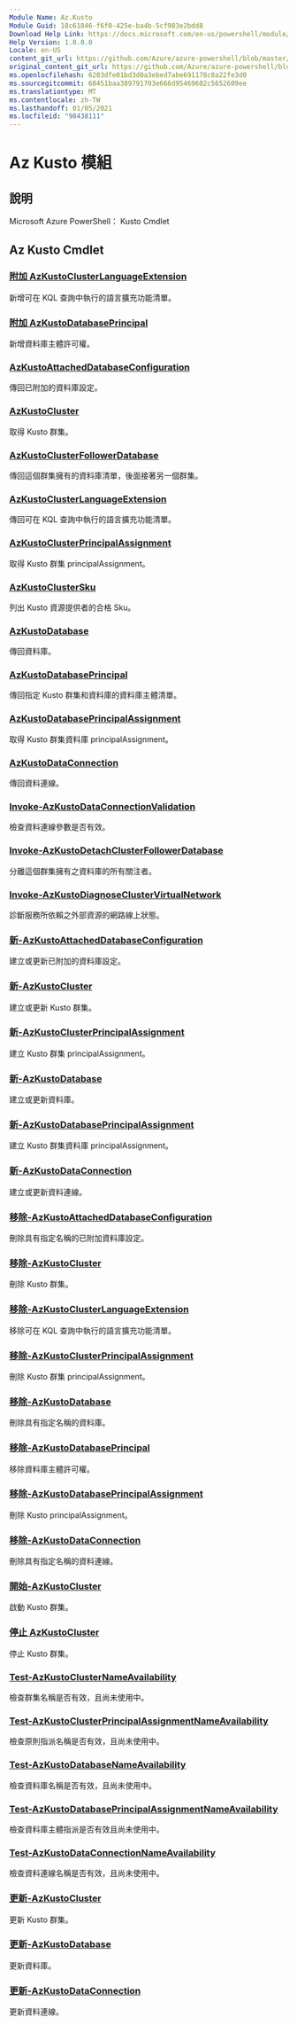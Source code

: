 ```yaml
---
Module Name: Az.Kusto
Module Guid: 18c61846-f6f0-425e-ba4b-5cf903e2bdd8
Download Help Link: https://docs.microsoft.com/en-us/powershell/module/az.kusto
Help Version: 1.0.0.0
Locale: en-US
content_git_url: https://github.com/Azure/azure-powershell/blob/master/src/Kusto/help/Az.Kusto.md
original_content_git_url: https://github.com/Azure/azure-powershell/blob/master/src/Kusto/help/Az.Kusto.md
ms.openlocfilehash: 6203dfe01bd3d0a3ebed7abe691178c8a22fe3d0
ms.sourcegitcommit: 68451baa389791703e666d95469602c5652609ee
ms.translationtype: MT
ms.contentlocale: zh-TW
ms.lasthandoff: 01/05/2021
ms.locfileid: "98438111"
---
```

# Az Kusto 模組
## 說明
Microsoft Azure PowerShell： Kusto Cmdlet

## Az Kusto Cmdlet
### [附加 AzKustoClusterLanguageExtension](Add-AzKustoClusterLanguageExtension.md)
新增可在 KQL 查詢中執行的語言擴充功能清單。

### [附加 AzKustoDatabasePrincipal](Add-AzKustoDatabasePrincipal.md)
新增資料庫主體許可權。

### [AzKustoAttachedDatabaseConfiguration](Get-AzKustoAttachedDatabaseConfiguration.md)
傳回已附加的資料庫設定。

### [AzKustoCluster](Get-AzKustoCluster.md)
取得 Kusto 群集。

### [AzKustoClusterFollowerDatabase](Get-AzKustoClusterFollowerDatabase.md)
傳回這個群集擁有的資料庫清單，後面接著另一個群集。

### [AzKustoClusterLanguageExtension](Get-AzKustoClusterLanguageExtension.md)
傳回可在 KQL 查詢中執行的語言擴充功能清單。

### [AzKustoClusterPrincipalAssignment](Get-AzKustoClusterPrincipalAssignment.md)
取得 Kusto 群集 principalAssignment。

### [AzKustoClusterSku](Get-AzKustoClusterSku.md)
列出 Kusto 資源提供者的合格 Sku。

### [AzKustoDatabase](Get-AzKustoDatabase.md)
傳回資料庫。

### [AzKustoDatabasePrincipal](Get-AzKustoDatabasePrincipal.md)
傳回指定 Kusto 群集和資料庫的資料庫主體清單。

### [AzKustoDatabasePrincipalAssignment](Get-AzKustoDatabasePrincipalAssignment.md)
取得 Kusto 群集資料庫 principalAssignment。

### [AzKustoDataConnection](Get-AzKustoDataConnection.md)
傳回資料連線。

### [Invoke-AzKustoDataConnectionValidation](Invoke-AzKustoDataConnectionValidation.md)
檢查資料連線參數是否有效。

### [Invoke-AzKustoDetachClusterFollowerDatabase](Invoke-AzKustoDetachClusterFollowerDatabase.md)
分離這個群集擁有之資料庫的所有關注者。

### [Invoke-AzKustoDiagnoseClusterVirtualNetwork](Invoke-AzKustoDiagnoseClusterVirtualNetwork.md)
診斷服務所依賴之外部資源的網路線上狀態。

### [新-AzKustoAttachedDatabaseConfiguration](New-AzKustoAttachedDatabaseConfiguration.md)
建立或更新已附加的資料庫設定。

### [新-AzKustoCluster](New-AzKustoCluster.md)
建立或更新 Kusto 群集。

### [新-AzKustoClusterPrincipalAssignment](New-AzKustoClusterPrincipalAssignment.md)
建立 Kusto 群集 principalAssignment。

### [新-AzKustoDatabase](New-AzKustoDatabase.md)
建立或更新資料庫。

### [新-AzKustoDatabasePrincipalAssignment](New-AzKustoDatabasePrincipalAssignment.md)
建立 Kusto 群集資料庫 principalAssignment。

### [新-AzKustoDataConnection](New-AzKustoDataConnection.md)
建立或更新資料連線。

### [移除-AzKustoAttachedDatabaseConfiguration](Remove-AzKustoAttachedDatabaseConfiguration.md)
刪除具有指定名稱的已附加資料庫設定。

### [移除-AzKustoCluster](Remove-AzKustoCluster.md)
刪除 Kusto 群集。

### [移除-AzKustoClusterLanguageExtension](Remove-AzKustoClusterLanguageExtension.md)
移除可在 KQL 查詢中執行的語言擴充功能清單。

### [移除-AzKustoClusterPrincipalAssignment](Remove-AzKustoClusterPrincipalAssignment.md)
刪除 Kusto 群集 principalAssignment。

### [移除-AzKustoDatabase](Remove-AzKustoDatabase.md)
刪除具有指定名稱的資料庫。

### [移除-AzKustoDatabasePrincipal](Remove-AzKustoDatabasePrincipal.md)
移除資料庫主體許可權。

### [移除-AzKustoDatabasePrincipalAssignment](Remove-AzKustoDatabasePrincipalAssignment.md)
刪除 Kusto principalAssignment。

### [移除-AzKustoDataConnection](Remove-AzKustoDataConnection.md)
刪除具有指定名稱的資料連線。

### [開始-AzKustoCluster](Start-AzKustoCluster.md)
啟動 Kusto 群集。

### [停止 AzKustoCluster](Stop-AzKustoCluster.md)
停止 Kusto 群集。

### [Test-AzKustoClusterNameAvailability](Test-AzKustoClusterNameAvailability.md)
檢查群集名稱是否有效，且尚未使用中。

### [Test-AzKustoClusterPrincipalAssignmentNameAvailability](Test-AzKustoClusterPrincipalAssignmentNameAvailability.md)
檢查原則指派名稱是否有效，且尚未使用中。

### [Test-AzKustoDatabaseNameAvailability](Test-AzKustoDatabaseNameAvailability.md)
檢查資料庫名稱是否有效，且尚未使用中。

### [Test-AzKustoDatabasePrincipalAssignmentNameAvailability](Test-AzKustoDatabasePrincipalAssignmentNameAvailability.md)
檢查資料庫主體指派是否有效且尚未使用中。

### [Test-AzKustoDataConnectionNameAvailability](Test-AzKustoDataConnectionNameAvailability.md)
檢查資料連線名稱是否有效，且尚未使用中。

### [更新-AzKustoCluster](Update-AzKustoCluster.md)
更新 Kusto 群集。

### [更新-AzKustoDatabase](Update-AzKustoDatabase.md)
更新資料庫。

### [更新-AzKustoDataConnection](Update-AzKustoDataConnection.md)
更新資料連線。


